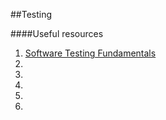 ##Testing

####Useful resources

1. [Software Testing Fundamentals](https://testsigma.com/blog/fundamentals-of-software-testing/)
2. []()
3. []()
4. []()
5. []()
6. []()
